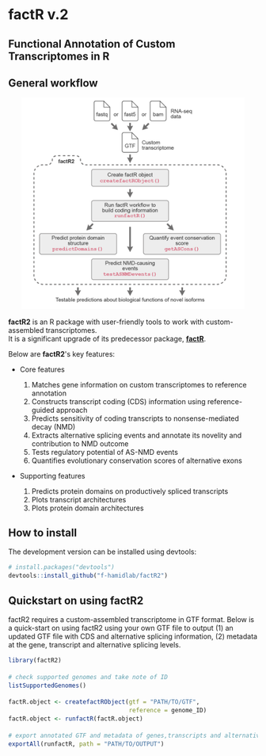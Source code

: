 # **factR v.2**

## Functional Annotation of Custom Transcriptomes in R

## General workflow
<p align="center">
  <img src="man/figures/factR2.png" width="450"/>
</p>

**factR2** is an R package with user-friendly tools to work
with custom-assembled transcriptomes.  
It is a significant upgrade of its predecessor package, [**factR**](https://fursham-h.github.io/factR/).

Below are **factR2**'s key features:

* Core features
  1. Matches gene information on custom transcriptomes to reference annotation
  2. Constructs transcript coding (CDS) information using reference-guided approach
  3. Predicts sensitivity of coding transcripts to nonsense-mediated decay (NMD)
  4. Extracts alternative splicing events and annotate its novelity and contribution to NMD outcome
  4. Tests regulatory potential of AS-NMD events
  5. Quantifies evolutionary conservation scores of alternative exons

* Supporting features 
  1. Predicts protein domains on productively spliced transcripts
  2. Plots transcript architectures 
  3. Plots protein domain architectures
  
## How to install
The development version can be installed using devtools:
```r
# install.packages("devtools")
devtools::install_github("f-hamidlab/factR2")
```

## Quickstart on using factR2
factR2 requires a custom-assembled transcriptome in GTF format. 
Below is a quick-start on using factR2 using your own GTF file to output
(1) an updated GTF file with CDS and alternative splicing information,
(2) metadata at the gene, transcript and alternative splicing levels. 
```r
library(factR2)

# check supported genomes and take note of ID
listSupportedGenomes()

factR.object <- createfactRObject(gtf = "PATH/TO/GTF",
                                  reference = genome_ID)
factR.object <- runfactR(factR.object)

# export annotated GTF and metadata of genes,transcripts and alternative exons
exportAll(runfactR, path = "PATH/TO/OUTPUT")
```



